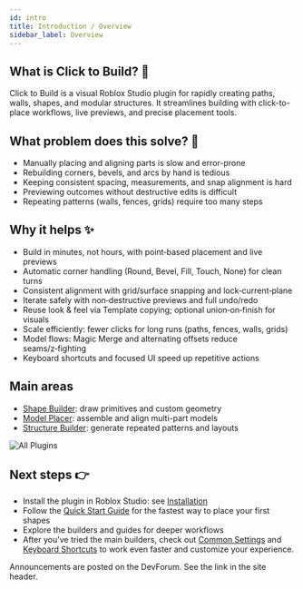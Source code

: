 ```yaml
---
id: intro
title: Introduction / Overview
sidebar_label: Overview
---
```


## What is Click to Build? 🚀

Click to Build is a visual Roblox Studio plugin for rapidly creating paths, walls, shapes, and modular structures.
It streamlines building with click-to-place workflows, live previews, and precise placement tools.

## What problem does this solve? 🧩

-   Manually placing and aligning parts is slow and error-prone
-   Rebuilding corners, bevels, and arcs by hand is tedious
-   Keeping consistent spacing, measurements, and snap alignment is hard
-   Previewing outcomes without destructive edits is difficult
-   Repeating patterns (walls, fences, grids) require too many steps

## Why it helps ✨

-   Build in minutes, not hours, with point‑based placement and live previews
-   Automatic corner handling (Round, Bevel, Fill, Touch, None) for clean turns
-   Consistent alignment with grid/surface snapping and lock‑current‑plane
-   Iterate safely with non‑destructive previews and full undo/redo
-   Reuse look & feel via Template copying; optional union‑on‑finish for visuals
-   Scale efficiently: fewer clicks for long runs (paths, fences, walls, grids)
-   Model flows: Magic Merge and alternating offsets reduce seams/z‑fighting
-   Keyboard shortcuts and focused UI speed up repetitive actions

## Main areas

-   [Shape Builder](/docs/shape-builder): draw primitives and custom geometry
-   [Model Placer](/docs/model-placer): assemble and align multi-part models
-   [Structure Builder](/docs/structure-builder): generate repeated patterns and layouts

![All Plugins](/img/plugins-in-a-row.png)

## Next steps 👉

-   Install the plugin in Roblox Studio: see [Installation](/docs/installation)
-   Follow the [Quick Start Guide](/docs/quick-start) for the fastest way to place your first shapes
-   Explore the builders and guides for deeper workflows
-   After you've tried the main builders, check out [Common Settings](/docs/reference-common-settings) and [Keyboard Shortcuts](/docs/reference-shortcuts) to work even faster and customize your experience.

Announcements are posted on the DevForum. See the link in the site header.
